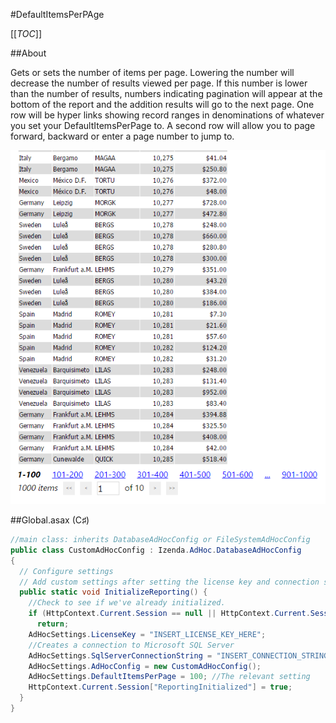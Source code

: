 #DefaultItemsPerPAge

[[_TOC_]]

##About

Gets or sets the number of items per page. Lowering the number will decrease the number of results viewed per page. If this number is lower than the number of results, numbers indicating pagination will appear at the bottom of the report and the addition results will go to the next page. One row will be hyper links showing record ranges in denominations of whatever you set your DefaultItemsPerPage to. A second row will allow you to page forward, backward or enter a page number to jump to.

![DefaultItemsPerPage](/API/CodeSamples/DefaultItemsPerPage/DefaultItemsPerPage.png)

##Global.asax (C♯)

```csharp
//main class: inherits DatabaseAdHocConfig or FileSystemAdHocConfig
public class CustomAdHocConfig : Izenda.AdHoc.DatabaseAdHocConfig
{
  // Configure settings
  // Add custom settings after setting the license key and connection string by overriding the ConfigureSettings() method
  public static void InitializeReporting() {
    //Check to see if we've already initialized.
    if (HttpContext.Current.Session == null || HttpContext.Current.Session["ReportingInitialized"] != null)
      return;
    AdHocSettings.LicenseKey = "INSERT_LICENSE_KEY_HERE";
    //Creates a connection to Microsoft SQL Server
    AdHocSettings.SqlServerConnectionString = "INSERT_CONNECTION_STRING_HERE";
    AdHocSettings.AdHocConfig = new CustomAdHocConfig();
    AdHocSettings.DefaultItemsPerPage = 100; //The relevant setting
    HttpContext.Current.Session["ReportingInitialized"] = true;
  }
}
```

